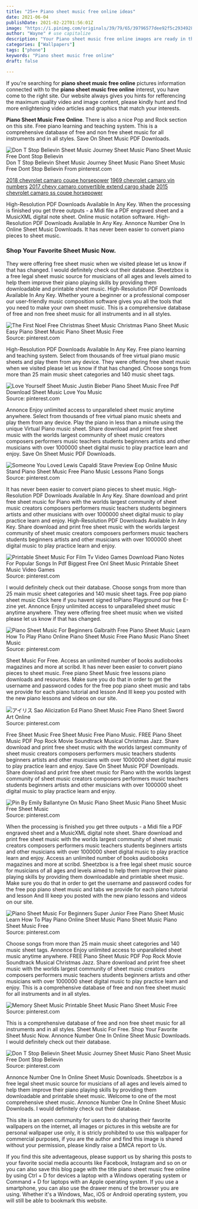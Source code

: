 ```yaml
---
title: "25++ Piano sheet music free online ideas"
date: 2021-06-04
publishDate: 2021-02-22T01:56:01Z
image: "https://i.pinimg.com/originals/39/79/65/39796577dee92f5c29349286a61aed69.jpg"
author: "Wayne" # use capitalize
description: "Your Piano sheet music free online images are ready in this website. Piano sheet music free online are a topic that is being searched for and liked by netizens today. You can Get the Piano sheet music free online files here. Download all free vectors."
categories: ["Wallpapers"]
tags: ["phone"]
keywords: "Piano sheet music free online"
draft: false

---
```


If you're searching for **piano sheet music free online** pictures information connected with to the **piano sheet music free online** interest, you have come to the right  site.  Our website always  gives you  hints  for refferencing  the maximum  quality video and image  content, please kindly hunt and find more enlightening video articles and graphics  that match your interests.

**Piano Sheet Music Free Online**. There is also a nice Pop and Rock section on this site. Free piano learning and teaching system. This is a comprehensive database of free and non free sheet music for all instruments and in all styles. Save On Sheet Music PDF Downloads.

![Don T Stop Believin Sheet Music Journey Sheet Music Piano Sheet Music Free Dont Stop Believin](https://i.pinimg.com/originals/39/79/65/39796577dee92f5c29349286a61aed69.jpg "Don T Stop Believin Sheet Music Journey Sheet Music Piano Sheet Music Free Dont Stop Believin")
Don T Stop Believin Sheet Music Journey Sheet Music Piano Sheet Music Free Dont Stop Believin From pinterest.com

[2018 chevrolet camaro coupe horsepower](/2018-chevrolet-camaro-coupe-horsepower/)
[1969 chevrolet camaro vin numbers](/1969-chevrolet-camaro-vin-numbers/)
[2017 chevy camaro convertible extend cargo shade](/2017-chevy-camaro-convertible-extend-cargo-shade/)
[2015 chevrolet camaro ss coupe horsepower](/2015-chevrolet-camaro-ss-coupe-horsepower/)

High-Resolution PDF Downloads Available In Any Key. When the processing is finished you get three outputs - a Midi file a PDF engraved sheet and a MusicXML digital note sheet. Online music notation software. High-Resolution PDF Downloads Available In Any Key. Annonce Number One In Online Sheet Music Downloads. It has never been easier to convert piano pieces to sheet music.

### Shop Your Favorite Sheet Music Now.

They were offering free sheet music when we visited please let us know if that has changed. I would definitely check out their database. Sheetzbox is a free legal sheet music source for musicians of all ages and levels aimed to help them improve their piano playing skills by providing them downloadable and printable sheet music. High-Resolution PDF Downloads Available In Any Key. Whether youre a beginner or a professional composer our user-friendly music composition software gives you all the tools that you need to make your own sheet music. This is a comprehensive database of free and non free sheet music for all instruments and in all styles.


![The First Noel Free Christmas Sheet Music Christmas Piano Sheet Music Easy Piano Sheet Music Piano Sheet Music Free](https://i.pinimg.com/originals/9e/48/d6/9e48d60eb6b663626f4b729221d884f0.png "The First Noel Free Christmas Sheet Music Christmas Piano Sheet Music Easy Piano Sheet Music Piano Sheet Music Free")
Source: pinterest.com

High-Resolution PDF Downloads Available In Any Key. Free piano learning and teaching system. Select from thousands of free virtual piano music sheets and play them from any device. They were offering free sheet music when we visited please let us know if that has changed. Choose songs from more than 25 main music sheet categories and 140 music sheet tags.

![Love Yourself Sheet Music Justin Bieber Piano Sheet Music Free Pdf Download Sheet Music Love You Music](https://i.pinimg.com/originals/80/9d/fc/809dfcbb553bda4c5ce672f967e31932.jpg "Love Yourself Sheet Music Justin Bieber Piano Sheet Music Free Pdf Download Sheet Music Love You Music")
Source: pinterest.com

Annonce Enjoy unlimited access to unparalleled sheet music anytime anywhere. Select from thousands of free virtual piano music sheets and play them from any device. Play the piano in less than a minute using the unique Virtual Piano music sheet. Share download and print free sheet music with the worlds largest community of sheet music creators composers performers music teachers students beginners artists and other musicians with over 1000000 sheet digital music to play practice learn and enjoy. Save On Sheet Music PDF Downloads.

![Someone You Loved Lewis Capaldi Stave Preview Eop Online Music Stand Piano Sheet Music Free Piano Music Lessons Piano Songs](https://i.pinimg.com/originals/f5/ea/3b/f5ea3be5413ba809270680e9aea4d7ae.png "Someone You Loved Lewis Capaldi Stave Preview Eop Online Music Stand Piano Sheet Music Free Piano Music Lessons Piano Songs")
Source: pinterest.com

It has never been easier to convert piano pieces to sheet music. High-Resolution PDF Downloads Available In Any Key. Share download and print free sheet music for Piano with the worlds largest community of sheet music creators composers performers music teachers students beginners artists and other musicians with over 1000000 sheet digital music to play practice learn and enjoy. High-Resolution PDF Downloads Available In Any Key. Share download and print free sheet music with the worlds largest community of sheet music creators composers performers music teachers students beginners artists and other musicians with over 1000000 sheet digital music to play practice learn and enjoy.

![Printable Sheet Music For Film Tv Video Games Download Piano Notes For Popular Songs In Pdf Biggest Free Onl Sheet Music Printable Sheet Music Video Games](https://i.pinimg.com/originals/02/78/99/02789904563e6c2dabbe6ea5d9fe0a7b.png "Printable Sheet Music For Film Tv Video Games Download Piano Notes For Popular Songs In Pdf Biggest Free Onl Sheet Music Printable Sheet Music Video Games")
Source: pinterest.com

I would definitely check out their database. Choose songs from more than 25 main music sheet categories and 140 music sheet tags. Free pop piano sheet music Click here if you havent signed toPiano Playground our free E-zine yet. Annonce Enjoy unlimited access to unparalleled sheet music anytime anywhere. They were offering free sheet music when we visited please let us know if that has changed.

![Piano Sheet Music For Beginners Galbraith Free Piano Sheet Music Learn How To Play Piano Online Piano Sheet Music Free Piano Music Piano Sheet Music](https://i.pinimg.com/564x/20/84/b5/2084b5224fd6da93df0b05b5d7d5b6ce.jpg "Piano Sheet Music For Beginners Galbraith Free Piano Sheet Music Learn How To Play Piano Online Piano Sheet Music Free Piano Music Piano Sheet Music")
Source: pinterest.com

Sheet Music For Free. Access an unlimited number of books audiobooks magazines and more at scribd. It has never been easier to convert piano pieces to sheet music. Free piano Sheet Music free lessons piano downloads and resources. Make sure you do that in order to get the username and password codes for the free pop piano sheet music and tabs we provide for each piano tutorial and lesson And Ill keep you posted with the new piano lessons and videos on our site.

![アイリス Sao Alicization Ed Piano Sheet Music Free Piano Sheet Sword Art Online](https://i.pinimg.com/originals/47/10/78/4710788c266b08db2dcadc61e87b8200.png "アイリス Sao Alicization Ed Piano Sheet Music Free Piano Sheet Sword Art Online")
Source: pinterest.com

Free Sheet Music Free Sheet Music Free Piano Music. FREE Piano Sheet Music PDF Pop Rock Movie Soundtrack Musical Christmas Jazz. Share download and print free sheet music with the worlds largest community of sheet music creators composers performers music teachers students beginners artists and other musicians with over 1000000 sheet digital music to play practice learn and enjoy. Save On Sheet Music PDF Downloads. Share download and print free sheet music for Piano with the worlds largest community of sheet music creators composers performers music teachers students beginners artists and other musicians with over 1000000 sheet digital music to play practice learn and enjoy.

![Pin By Emily Ballantyne On Music Piano Sheet Music Piano Sheet Music Free Sheet Music](https://i.pinimg.com/originals/5c/d7/84/5cd7843bd2f3728a3ff3b94b0b50bd1a.gif "Pin By Emily Ballantyne On Music Piano Sheet Music Piano Sheet Music Free Sheet Music")
Source: pinterest.com

When the processing is finished you get three outputs - a Midi file a PDF engraved sheet and a MusicXML digital note sheet. Share download and print free sheet music with the worlds largest community of sheet music creators composers performers music teachers students beginners artists and other musicians with over 1000000 sheet digital music to play practice learn and enjoy. Access an unlimited number of books audiobooks magazines and more at scribd. Sheetzbox is a free legal sheet music source for musicians of all ages and levels aimed to help them improve their piano playing skills by providing them downloadable and printable sheet music. Make sure you do that in order to get the username and password codes for the free pop piano sheet music and tabs we provide for each piano tutorial and lesson And Ill keep you posted with the new piano lessons and videos on our site.

![Piano Sheet Music For Beginners Super Junior Free Piano Sheet Music Learn How To Play Piano Online Sheet Music Piano Sheet Music Piano Sheet Music Free](https://i.pinimg.com/originals/09/4d/0a/094d0a82e30af737f9cc1d2f42bb1f21.gif "Piano Sheet Music For Beginners Super Junior Free Piano Sheet Music Learn How To Play Piano Online Sheet Music Piano Sheet Music Piano Sheet Music Free")
Source: pinterest.com

Choose songs from more than 25 main music sheet categories and 140 music sheet tags. Annonce Enjoy unlimited access to unparalleled sheet music anytime anywhere. FREE Piano Sheet Music PDF Pop Rock Movie Soundtrack Musical Christmas Jazz. Share download and print free sheet music with the worlds largest community of sheet music creators composers performers music teachers students beginners artists and other musicians with over 1000000 sheet digital music to play practice learn and enjoy. This is a comprehensive database of free and non free sheet music for all instruments and in all styles.

![Memory Sheet Music Printable Sheet Music Piano Sheet Music Free](https://i.pinimg.com/originals/74/cf/d2/74cfd2e512b1b65fbd59e49fe4d352c8.png "Memory Sheet Music Printable Sheet Music Piano Sheet Music Free")
Source: pinterest.com

This is a comprehensive database of free and non free sheet music for all instruments and in all styles. Sheet Music For Free. Shop Your Favorite Sheet Music Now. Annonce Number One In Online Sheet Music Downloads. I would definitely check out their database.

![Don T Stop Believin Sheet Music Journey Sheet Music Piano Sheet Music Free Dont Stop Believin](https://i.pinimg.com/originals/39/79/65/39796577dee92f5c29349286a61aed69.jpg "Don T Stop Believin Sheet Music Journey Sheet Music Piano Sheet Music Free Dont Stop Believin")
Source: pinterest.com

Annonce Number One In Online Sheet Music Downloads. Sheetzbox is a free legal sheet music source for musicians of all ages and levels aimed to help them improve their piano playing skills by providing them downloadable and printable sheet music. Welcome to one of the most comprehensive sheet music. Annonce Number One In Online Sheet Music Downloads. I would definitely check out their database.

This site is an open community for users to do sharing their favorite wallpapers on the internet, all images or pictures in this website are for personal wallpaper use only, it is stricly prohibited to use this wallpaper for commercial purposes, if you are the author and find this image is shared without your permission, please kindly raise a DMCA report to Us.

If you find this site adventageous, please support us by sharing this posts to your favorite social media accounts like Facebook, Instagram and so on or you can also save this blog page with the title piano sheet music free online by using Ctrl + D for devices a laptop with a Windows operating system or Command + D for laptops with an Apple operating system. If you use a smartphone, you can also use the drawer menu of the browser you are using. Whether it's a Windows, Mac, iOS or Android operating system, you will still be able to bookmark this website.
